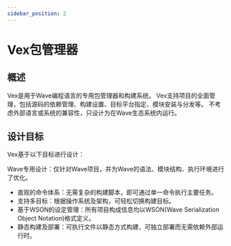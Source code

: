 ```yaml
---
sidebar_position: 2
---
```


# Vex包管理器

## 概述

Vex是用于Wave编程语言的专用包管理器和构建系统。
Vex支持项目的全面管理，包括源码的依赖管理、构建设置、目标平台指定、模块安装与分发等。
不考虑外部语言或系统的兼容性，只设计为在Wave生态系统内运行。

## 设计目标

Vex基于以下目标进行设计：

Wave专用设计：仅针对Wave项目，并为Wave的语法、模块结构、执行环境进行了优化。

- 直观的命令体系：无需复杂的构建脚本，即可通过单一命令执行主要任务。
- 支持多目标：根据操作系统及架构，可轻松切换构建目标。
- 基于WSON的设定管理：所有项目构成信息均以WSON(Wave Serialization Object Notation)格式定义。
- 静态构建及部署：可执行文件以静态方式构建，可独立部署而无需依赖外部运行时。